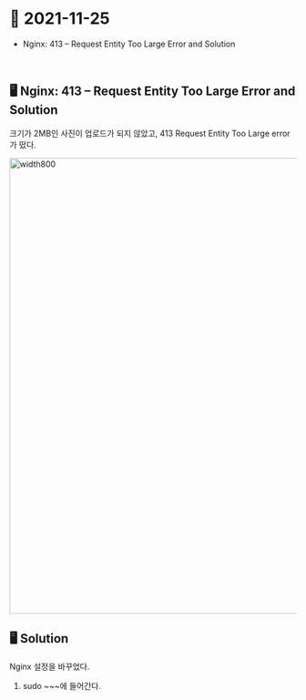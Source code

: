 # 📝 2021-11-25

- Nginx: 413 – Request Entity Too Large Error and Solution

<br>

## 🖥 Nginx: 413 – Request Entity Too Large Error and Solution

  크기가 2MB인 사진이 업로드가 되지 않았고, 413 Request Entity Too Large error가 떴다. 

  <img width="800" alt="width800" src="https://user-images.githubusercontent.com/59908525/143443590-6efcd9c7-861f-495a-b33a-fdcb5245ba31.PNG">

<br>

## 🖥 Solution
  
  Nginx 설정을 바꾸었다.
  
  1. sudo ~~~에 들어간다.

